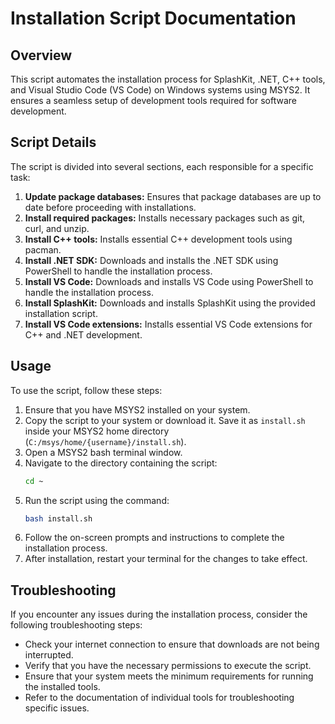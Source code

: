 # Installation Script Documentation

## Overview
This script automates the installation process for SplashKit, .NET, C++ tools, and Visual Studio Code (VS Code) on Windows systems using MSYS2. It ensures a seamless setup of development tools required for software development.

## Script Details
The script is divided into several sections, each responsible for a specific task:

1. **Update package databases:** Ensures that package databases are up to date before proceeding with installations.
2. **Install required packages:** Installs necessary packages such as git, curl, and unzip.
3. **Install C++ tools:** Installs essential C++ development tools using pacman.
4. **Install .NET SDK:** Downloads and installs the .NET SDK using PowerShell to handle the installation process.
5. **Install VS Code:** Downloads and installs VS Code using PowerShell to handle the installation process.
6. **Install SplashKit:** Downloads and installs SplashKit using the provided installation script.
7. **Install VS Code extensions:** Installs essential VS Code extensions for C++ and .NET development.

## Usage
To use the script, follow these steps:

1. Ensure that you have MSYS2 installed on your system.
2. Copy the script to your system or download it. Save it as `install.sh` inside your MSYS2 home directory (`C:/msys/home/{username}/install.sh`).
3. Open a MSYS2 bash terminal window.
4. Navigate to the directory containing the script:
   ```bash
   cd ~
   ```
5. Run the script using the command:
   ```bash
   bash install.sh
   ```
6. Follow the on-screen prompts and instructions to complete the installation process.
7. After installation, restart your terminal for the changes to take effect.

## Troubleshooting
If you encounter any issues during the installation process, consider the following troubleshooting steps:
- Check your internet connection to ensure that downloads are not being interrupted.
- Verify that you have the necessary permissions to execute the script.
- Ensure that your system meets the minimum requirements for running the installed tools.
- Refer to the documentation of individual tools for troubleshooting specific issues.